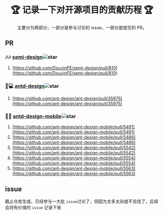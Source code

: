 <div align="center">
  <h1>🏆 记录一下对开源项目的贡献历程 🏆</h1>

  <p>
    主要分为两部分，一部分是参与讨论的 issue，一部分是提交的 PR。
  </p>

</div>

## PR

### 🎶🎶 [semi-design](https://github.com/DouyinFE/semi-design)![star](https://img.shields.io/github/stars/DouyinFE/semi-design.svg)

1. [https://github.com/DouyinFE/semi-design/pull/810](https://github.com/DouyinFE/semi-design/pull/810)

### 🐜💻 [antd-design](https://github.com/ant-design/ant-design)![star](https://img.shields.io/github/stars/ant-design/ant-design.svg)

1. [https://github.com/ant-design/ant-design/pull/35975](https://github.com/ant-design/ant-design/pull/35975)

### 🐜📱 [antd-design-mobile](https://github.com/ant-design/ant-design-mobile)![star](https://img.shields.io/github/stars/ant-design/ant-design-mobile.svg)

1. [https://github.com/ant-design/ant-design-mobile/pull/5491](https://github.com/ant-design/ant-design-mobile/pull/5491)
2. [https://github.com/ant-design/ant-design-mobile/pull/5486](https://github.com/ant-design/ant-design-mobile/pull/5486)
3. [https://github.com/ant-design/ant-design-mobile/pull/5542](https://github.com/ant-design/ant-design-mobile/pull/5542)
4. [https://github.com/ant-design/ant-design-mobile/pull/5554](https://github.com/ant-design/ant-design-mobile/pull/5554)
5. [https://github.com/ant-design/ant-design-mobile/pull/5563](https://github.com/ant-design/ant-design-mobile/pull/5563)

## issue

截止仓库生成，已经参与一大批 `issue`讨论了，但因为太多太杂就不去找了，后续会将有价值的 `issue` 记录下来
